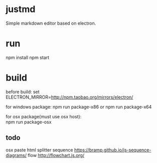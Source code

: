 # justmd
Simple markdown editor based on electron.

# run
npm install
npm start

# build
before build:
set ELECTRON_MIRROR=http://npm.taobao.org/mirrors/electron/

for windows package:
npm run package-x86
or
npm run package-x64

for osx package(must use osx host):  
npm run package-osx

## todo
osx paste html
splitter
sequence https://bramp.github.io/js-sequence-diagrams/
flow http://flowchart.js.org/ 

